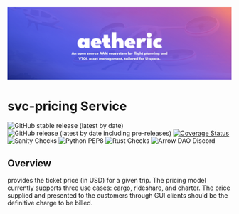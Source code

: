 ![Arrow Banner](https://github.com/Arrow-air/tf-github/raw/main/src/templates/doc-banner-services.png)

# svc-pricing Service

![GitHub stable release (latest by date)](https://img.shields.io/github/v/release/aetheric-oss/svc-pricing?sort=semver&color=green) ![GitHub release (latest by date including pre-releases)](https://img.shields.io/github/v/release/aetheric-oss/svc-pricing?include_prereleases) [![Coverage Status](https://coveralls.io/repos/github/aetheric-oss/svc-pricing/badge.svg?branch=develop)](https://coveralls.io/github/aetheric-oss/svc-pricing)
![Sanity Checks](https://github.com/aetheric-oss/svc-pricing/actions/workflows/sanity_checks.yml/badge.svg?branch=develop) ![Python PEP8](https://github.com/aetheric-oss/svc-pricing/actions/workflows/python_ci.yml/badge.svg?branch=develop) ![Rust Checks](https://github.com/aetheric-oss/svc-pricing/actions/workflows/rust_ci.yml/badge.svg?branch=develop) 
![Arrow DAO Discord](https://img.shields.io/discord/853833144037277726?style=plastic)

## Overview

provides the ticket price (in USD) for a given trip. The pricing model currently supports three use cases: cargo, rideshare, and charter.
The price supplied and presented to the customers through GUI clients should be the definitive charge to be billed.

